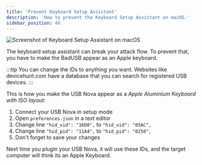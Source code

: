 ```yaml
---
title: 'Prevent Keyboard Setup Assistant'
description: 'How to prevent the Keyboard Setup Assistant on macOS.'
sidebar_position: 40
---
```


![Screenshot of Keyboard Setup Assistant on macOS](/img/usage/assistant.jpg)

The keyboard setup assistant can break your attack flow. To prevent that, you have to make the BadUSB appear as an Apple keyboard.

:::tip
You can change the IDs to anything you want. Websites like devicehunt.com have a database that you can search for registered USB devices.
:::

This is how you make the USB Nova appear as a *Apple Aluminium Keyboard with ISO layout*:

1. Connect your USB Nova in setup mode
2. Open `preferences.json` in a text editor
3. Change line `"hid_vid": "16D0",` to `"hid_vid": "05AC",`
4. Change line `"hid_pid": "11A4",` to `"hid_pid": "0250",`
5. Don't forget to save your changes

Next time you plugin your USB Nova, it will use these IDs, and the target computer will think its an Apple Keyboard.
